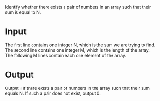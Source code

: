 Identify whether there exists a pair of numbers in an array such that
their sum is equal to N. 

# Input

The first line contains one integer N, which is the sum we are trying
to find.  The second line contains one integer M, which is the length
of the array.  The following M lines contain each one element of the
array.

# Output

Output 1 if there exists a pair of numbers in the array such that
their sum equals N.  If such a pair does not exist, output 0.
